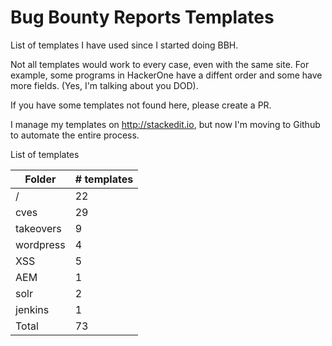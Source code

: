 # Bug Bounty Reports Templates

List of templates I have used since I started doing BBH. 

Not all templates would work to every case, even with the same site. For example, some programs in HackerOne have a diffent order and some have more fields. (Yes, I'm talking about you DOD). 


If you have some templates not found here, please create a PR. 

I manage my templates on http://stackedit.io, but now I'm moving to Github to automate the entire process.

List of templates 

| Folder | # templates |
|--|--|
| /  | 22 |
| cves | 29 |
| takeovers | 9|
| wordpress | 4| 
| XSS| 5| 
| AEM| 1|
| solr| 2| 
| jenkins| 1 | 
| Total | 73 | 

